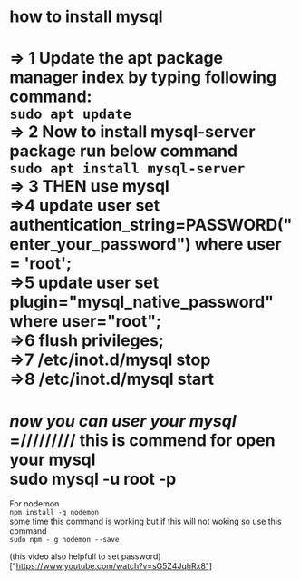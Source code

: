 # how to install mysql

=> 1 Update the apt package manager index by typing following command: <br>
`sudo apt update` <br>
=> 2
Now to install mysql-server package run below command <br>
`sudo apt install mysql-server`<br>
=> 3
THEN use mysql <br>
=>4
update user set authentication_string=PASSWORD("enter_your_password") where user = 'root'; <br>
=>5
update user set plugin="mysql_native_password" where user="root"; <br>
=>6
flush privileges; <br>
=>7
/etc/inot.d/mysql stop <br>
=>8
/etc/inot.d/mysql start <br>
============================
*now you can user your mysql* <br>
=/////////
this is commend for open your mysql <br>
sudo mysql -u root -p
====================
For nodemon <br>
`npm install -g nodemon`
<br>
some time this command is working but if this will not woking so use this command <br>
`sudo npm - g nodemon --save`<br>

(this video also helpfull to set password)
["https://www.youtube.com/watch?v=sG5Z4JqhRx8"]

